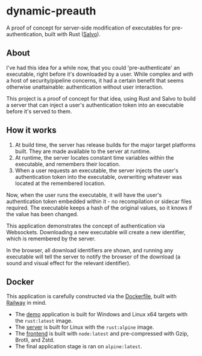 # dynamic-preauth

A proof of concept for server-side modification of executables for pre-authentication, built with Rust ([Salvo][salvo]).

## About

I've had this idea for a while now, that you could 'pre-authenticate' an executable, right before it's downloaded by a user.
While complex and with a host of security/pipeline concerns, it had a certain benefit that seems otherwise unattainable: authentication without user interaction.

This project is a proof of concept for that idea, using Rust and Salvo to build a server that can inject a user's authentication token into an executable before it's served to them.

## How it works

1. At build time, the server has release builds for the major target platforms built. They are made available to the server at runtime.
2. At runtime, the server locates constant time variables within the executable, and remembers their location.
3. When a user requests an executable, the server injects the user's authentication token into the executable, overwriting whatever was located at the remembered location.

Now, when the user runs the executable, it will have the user's authentication token embedded within it - no recompilation or sidecar files required.
The executable keeps a hash of the original values, so it knows if the value has been changed.

This application demonstrates the concept of authentication via Websockets. Downloading a new executable will create a new identifier, which is remembered by the server.

In the browser, all download identifiers are shown, and running any executable will tell the server to notify the browser of the download (a sound and visual effect for the relevant identifier).

## Docker

This application is carefully constructed via the [Dockerfile](Dockerfile), built with [Railway][railway] in mind.

- The [demo](./demo/src/main.rs) application is built for Windows and Linux x64 targets with the `rust:latest` image.
- The [server](./src/main.rs) is built for Linux with the `rust:alpine` image.
- The [frontend](./frontend) is built with `node:latest` and pre-compressed with Gzip, Brotli, and Zstd.
- The final application stage is ran on `alpine:latest`.

[railway]: https://railway.app
[salvo]: https://salvo.rs
